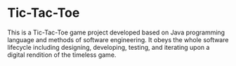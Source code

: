# Tic-Tac-Toe
This is a Tic-Tac-Toe game project developed based on Java programming language and methods of software engineering. It obeys the whole software lifecycle including designing, developing, testing, and iterating upon a digital rendition of the timeless game.
